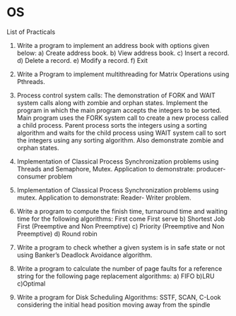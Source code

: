 # OS
 List of Practicals
 
 1. Write a program to implement an address book with options given below: a) Create address book. b) View address book. c) Insert a record. d) Delete a record. e) Modify a record. f) Exit
 
 2. Write a Program to implement multithreading for Matrix Operations using Pthreads.
 
 3. Process control system calls: The demonstration of FORK and WAIT system calls along with zombie and orphan states. Implement the program in which the main program accepts the integers to be sorted. Main program uses the FORK system call to create a new process called a child process. Parent process sorts the integers using a sorting algorithm and waits for the child process using WAIT system call to sort the integers using any sorting algorithm. Also demonstrate zombie and orphan states.
 
 4. Implementation of Classical Process Synchronization problems using Threads and Semaphore, Mutex. Application to demonstrate: producer- consumer problem
 
 5. Implementation of Classical Process Synchronization problems using mutex. Application to demonstrate: Reader- Writer problem.
 
 6. Write a program to compute the finish time, turnaround time and waiting time for the  following algorithms: First come First serve b) Shortest Job First (Preemptive and Non Preemptive) c) Priority (Preemptive and Non Preemptive) d) Round robin
 
 7. Write a program to check whether a given system is in safe state or not using Banker’s Deadlock Avoidance algorithm.
 
 8. Write a program to calculate the number of page faults for a reference string for the following page replacement algorithms: a) FIFO b)LRU c)Optimal
 
 9. Write a program for Disk Scheduling Algorithms: SSTF, SCAN, C-Look considering the initial head position moving away from the spindle

